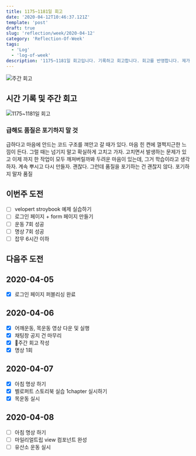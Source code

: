```yaml
---
title: 1175~1181일 회고
date: '2020-04-12T10:46:37.121Z'
template: 'post'
draft: true
slug: 'reflection/week/2020-04-12'
category: 'Reflection-Of-Week'
tags:
  - 'Log'
  - 'log-of-week'
description: '1175~1181일 회고입니다. 기록하고 회고합니다. 회고를 반영합니다. 제가 자라는 방식입니다.'
---
```

![주간 회고](https://imgur.com/PwMHNaY.png)


## 시간 기록 및 주간 회고 

![1175~1181일 회고](.png)

### 급해도 품질은 포기하지 말 것
급하다고 마음에 안드는 코드 구조를 껴안고 갈 때가 있다. 마음 힌 켠에 껄쩍지근한 느낌이 든다. 그럴 때는 넘기지 말고 확실하게 고치고 가자. 고치면서 발생하는 문제가 있고 이제 까지 한 작업이 모두 깨져버릴까봐 두려운 마음이 있는데, 그거 학습이라고 생각하자. 계속 뿌시고 다시 만들자. 괜찮다. 그런데 품질을 포기하는 건 괜찮지 않다. 포기하지 말자 품질 

## 이번주 도전
- [ ] velopert stroybook 예제 실습하기 
- [ ] 로그인 페이지 + form 페이지 만들기
- [ ] 운동 7회 성공
- [ ] 명상 7회 성공 
- [ ] 잡무 6시간 이하 

## 다음주 도전

## 2020-04-05
- [x] 로그인 페이지 퍼블리싱 완료  

## 2020-04-06
- [x] 어깨운동, 목운동 영상 다운 및 실행
- [x] 채팅창 공지 건 마무리 
- [x] 주간 회고 작성
- [x] 명상 1회

## 2020-04-07
- [x] 아침 명상 하기 
- [x] 벨로퍼트 스토리북 실습 1chapter 실시하기  
- [x] 목운동 실시 

## 2020-04-08

- [ ] 아침 명상 하기 
- [ ] 마일리얼트립 view 컴포넌트 완성 
- [ ] 유산소 운동 실시 